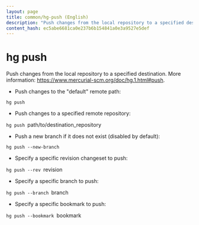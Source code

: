 ```yaml
---
layout: page
title: common/hg-push (English)
description: "Push changes from the local repository to a specified destination."
content_hash: ec5abe6681ca0e237b6b154841a0e3a9527e5def
---
```

# hg push

Push changes from the local repository to a specified destination.
More information: <https://www.mercurial-scm.org/doc/hg.1.html#push>.

- Push changes to the "default" remote path:

`hg push`

- Push changes to a specified remote repository:

`hg push `<span class="tldr-var badge badge-pill bg-dark-lm bg-white-dm text-white-lm text-dark-dm font-weight-bold">path/to/destination_repository</span>

- Push a new branch if it does not exist (disabled by default):

`hg push --new-branch`

- Specify a specific revision changeset to push:

`hg push --rev `<span class="tldr-var badge badge-pill bg-dark-lm bg-white-dm text-white-lm text-dark-dm font-weight-bold">revision</span>

- Specify a specific branch to push:

`hg push --branch `<span class="tldr-var badge badge-pill bg-dark-lm bg-white-dm text-white-lm text-dark-dm font-weight-bold">branch</span>

- Specify a specific bookmark to push:

`hg push --bookmark `<span class="tldr-var badge badge-pill bg-dark-lm bg-white-dm text-white-lm text-dark-dm font-weight-bold">bookmark</span>
